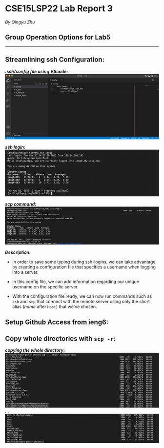 # CSE15LSP22 Lab Report 3
*By Qingyu Zhu*

## **Group Operation Options for Lab5**


---
## Streamlining ssh Configuration:

***.ssh/config file using VScode:***
![Image1](config_file.png)

***ssh login:***
![Image2](ssh_login.png)

***scp command:***
![Image3](scp_command.png)

***Description:***
* In order to save some typing during ssh-logins, we can take advantage by creating a configuration file that specifies a username when logging into a server.

* In this config file, we can add information regarding our unique username on the specific server.

* With the configuration file ready, we can now run commands such as `ssh` and `scp` that connect with the remote server using only the short alias (*name* after `Host`) that we've chosen.


## Setup Github Access from ieng6:




## Copy whole directories with `scp -r`:

***copying the whole directory:***
![Image4](scpr_1.png)
...
![Image5](scpr_2.png)

